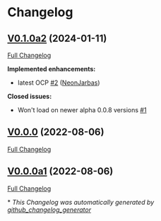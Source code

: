# Changelog

## [V0.1.0a2](https://github.com/OpenVoiceOS/ovos-media-plugin-mplayer/tree/V0.1.0a2) (2024-01-11)

[Full Changelog](https://github.com/OpenVoiceOS/ovos-media-plugin-mplayer/compare/V0.0.0...V0.1.0a2)

**Implemented enhancements:**

- latest OCP [\#2](https://github.com/OpenVoiceOS/ovos-media-plugin-mplayer/pull/2) ([NeonJarbas](https://github.com/NeonJarbas))

**Closed issues:**

- Won't load on newer alpha 0.0.8 versions [\#1](https://github.com/OpenVoiceOS/ovos-media-plugin-mplayer/issues/1)

## [V0.0.0](https://github.com/OpenVoiceOS/ovos-media-plugin-mplayer/tree/V0.0.0) (2022-08-06)

[Full Changelog](https://github.com/OpenVoiceOS/ovos-media-plugin-mplayer/compare/V0.0.0a1...V0.0.0)

## [V0.0.0a1](https://github.com/OpenVoiceOS/ovos-media-plugin-mplayer/tree/V0.0.0a1) (2022-08-06)

[Full Changelog](https://github.com/OpenVoiceOS/ovos-media-plugin-mplayer/compare/466a6a219f4e3b7c293e929e586243af8a7a39ba...V0.0.0a1)



\* *This Changelog was automatically generated by [github_changelog_generator](https://github.com/github-changelog-generator/github-changelog-generator)*

